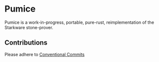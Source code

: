 # Pumice

Pumice is a work-in-progress, portable, pure-rust,
reimplementation of the Starkware stone-prover.

## Contributions

Please adhere to [Conventional Commits](https://www.conventionalcommits.org/en/v1.0.0/)
